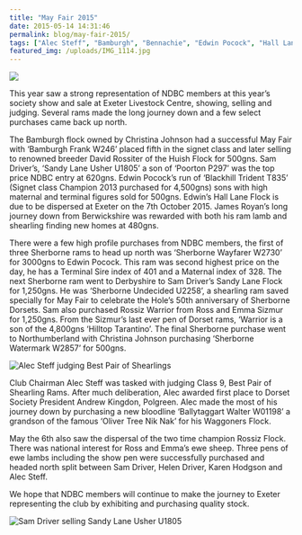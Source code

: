 ```yaml
---
title: "May Fair 2015"
date: 2015-05-14 14:31:46
permalink: blog/may-fair-2015/
tags: ["Alec Steff", "Bamburgh", "Bennachie", "Edwin Pocock", "Hall Lane", "Karen Hodgson", "May Fair", "NDBC", "Poll Dorset", "Sam Driver", "Sandy Lane"]
featured_img: /uploads/IMG_1114.jpg
---
```


![](/uploads/IMG_1114.jpg)

This year saw a strong representation of NDBC members at this year’s society show and sale at Exeter Livestock Centre, showing, selling and judging. Several rams made the long journey down and a few select purchases came back up north.

The Bamburgh flock owned by Christina Johnson had a successful May Fair with ‘Bamburgh Frank W246’ placed fifth in the signet class and later selling to renowned breeder David Rossiter of the Huish Flock for 500gns. Sam Driver’s, ‘Sandy Lane Usher U1805’ a son of ‘Poorton P297’ was the top price NDBC entry at 620gns. Edwin Pocock’s run of ‘Blackhill Trident T835’ (Signet class Champion 2013 purchased for 4,500gns) sons with high maternal and terminal figures sold for 500gns. Edwin’s Hall Lane Flock is due to be dispersed at Exeter on the 7th October 2015. James Royan’s long journey down from Berwickshire was rewarded with both his ram lamb and shearling finding new homes at 480gns.

There were a few high profile purchases from NDBC members, the first of three Sherborne rams to head up north was ‘Sherborne Wayfarer W2730’ for 3000gns to Edwin Pocock. This ram was second highest price on the day, he has a Terminal Sire index of 401 and a Maternal index of 328. The next Sherborne ram went to Derbyshire to Sam Driver’s Sandy Lane Flock for 1,250gns. He was ‘Sherborne Undecided U2258’, a shearling ram saved specially for May Fair to celebrate the Hole’s 50th anniversary of Sherborne Dorsets. Sam also purchased Rossiz Warrior from Ross and Emma Sizmur for 1,250gns. From the Sizmur’s last ever pen of Dorset rams, ‘Warrior is a son of the 4,800gns ‘Hilltop Tarantino’. The final Sherborne purchase went to Northumberland with Christina Johnson purchasing ‘Sherborne Watermark W2857’ for 500gns.

![Alec Steff judging Best Pair of Shearlings](/uploads/IMG_1135.jpg)

Club Chairman Alec Steff was tasked with judging Class 9, Best Pair of Shearling Rams. After much deliberation, Alec awarded first place to Dorset Society President Andrew Kingdon, Polgreen. Alec made the most of his journey down by purchasing a new bloodline ‘Ballytaggart Walter W01198’ a grandson of the famous ‘Oliver Tree Nik Nak’ for his Waggoners Flock.

May the 6th also saw the dispersal of the two time champion Rossiz Flock. There was national interest for Ross and Emma’s ewe sheep. Three pens of ewe lambs including the show pen were successfully purchased and headed north split between Sam Driver, Helen Driver, Karen Hodgson and Alec Steff.

We hope that NDBC members will continue to make the journey to Exeter representing the club by exhibiting and purchasing quality stock.

![Sam Driver selling Sandy Lane Usher U1805](/uploads/IMG_1150.jpg)
